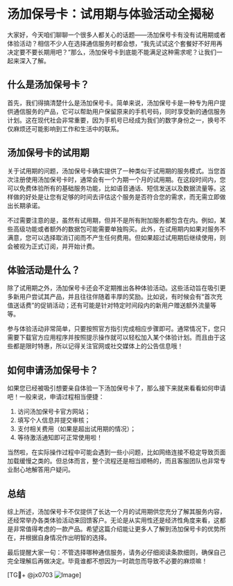 # 汤加保号卡：试用期与体验活动全揭秘

大家好，今天咱们聊聊一个很多人都关心的话题——汤加保号卡有没有试用期或者体验活动？相信不少人在选择通信服务时都会想，“我先试试这个套餐好不好用再决定要不要长期用吧？”那么，汤加保号卡到底能不能满足这种需求呢？让我们一起来深入了解。

## 什么是汤加保号卡？

首先，我们得搞清楚什么是汤加保号卡。简单来说，汤加保号卡是一种专为用户提供通信服务的产品，它可以帮助用户保留原来的手机号码，同时享受新的通信服务计划。这在现代社会非常重要，因为手机号已经成为我们的数字身份之一，换号不仅麻烦还可能影响到工作和生活中的联系。

## 汤加保号卡的试用期

关于试用期的问题，汤加保号卡确实提供了一种类似于试用期的服务模式。当您首次注册使用汤加保号卡时，通常会有一个为期一个月的试用期。在这段时间内，您可以免费体验所有的基础服务功能，比如语音通话、短信发送以及数据流量等。这样做的好处是让您有足够的时间去评估这个服务是否符合您的需求，而无需立即做出长期承诺。

不过需要注意的是，虽然有试用期，但并不是所有附加服务都包含在内。例如，某些高级功能或者额外的数据包可能需要单独购买。此外，在试用期内如果对服务不满意，您可以选择取消订阅而不产生任何费用。但如果超过试用期后继续使用，则会被视为正式订阅，并开始计费。

## 体验活动是什么？

除了试用期之外，汤加保号卡还会不定期推出各种体验活动。这些活动旨在吸引更多新用户尝试其产品，并且往往伴随着丰厚的奖励。比如说，有时候会有“首次充值送话费”的促销活动；还有可能是针对特定时间段内的新用户赠送额外流量等等。

参与体验活动非常简单，只要按照官方指引完成相应步骤即可。通常情况下，您只需要下载官方应用程序并按照提示操作就可以轻松加入某个体验计划。而且由于这些都是限时特惠，所以记得关注官网或社交媒体上的公告信息哦！

## 如何申请汤加保号卡？

如果您已经被吸引想要亲自体验一下汤加保号卡了，那么接下来就来看看如何申请吧！一般来说，申请过程相当便捷：

1. 访问汤加保号卡官方网站；
2. 填写个人信息并提交审核；
3. 支付相关费用（如果是超出试用期的情况）；
4. 等待激活通知即可正常使用啦！

当然啦，在实际操作过程中可能会遇到一些小问题，比如网络连接不稳定导致页面加载缓慢之类的。但总体而言，整个流程还是相当顺畅的，而且客服团队也非常专业耐心地解答用户疑问。

## 总结

综上所述，汤加保号卡不仅提供了长达一个月的试用期供您充分了解其服务内容，还经常举办各类体验活动来回馈客户。无论是从实用性还是经济性角度来看，这都是非常值得考虑的一款产品。希望这篇介绍能让更多人了解到汤加保号卡的优势所在，并根据自身情况作出明智的选择。

最后提醒大家一句：不管选择哪种通信服务，请务必仔细阅读条款细则，确保自己完全理解后再做决定。毕竟谁都不想因为一时疏忽而导致不必要的麻烦嘛！

[TG💪+ @jx0703 ![Image](https://github.com/user-attachments/assets/dbca1d08-cadb-493c-b0ec-ad6f7a83f270)]